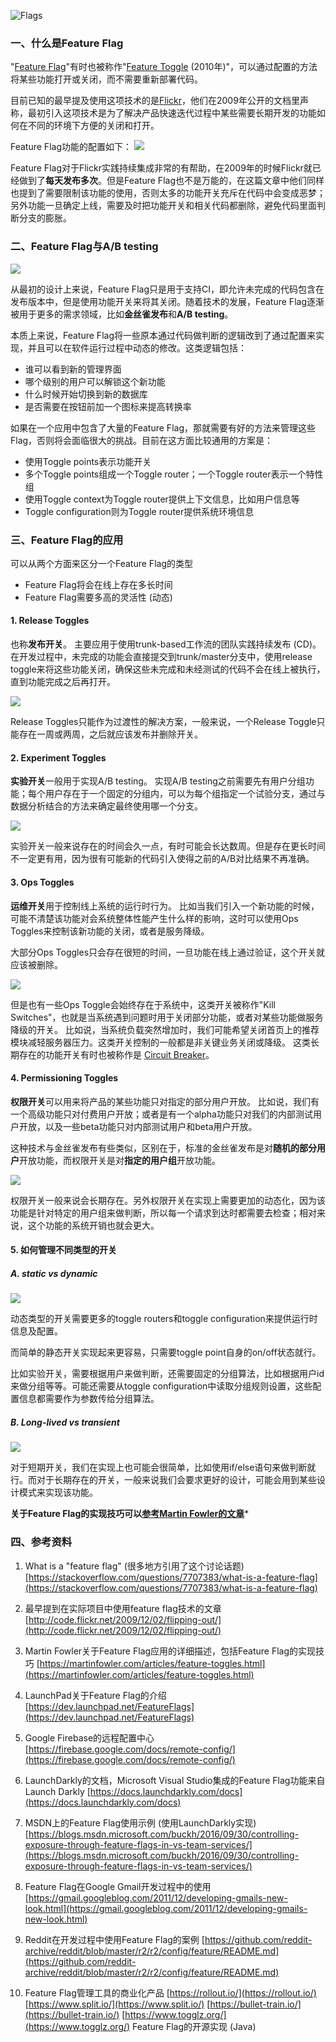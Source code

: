 ![Flags](http://farm2.static.flickr.com/1323/900012193_4de6e8d2d4.jpg)

### 一、什么是Feature Flag
"[Feature Flag](https://en.wikipedia.org/wiki/Feature_toggle)"有时也被称作"[Feature Toggle](https://martinfowler.com/bliki/FeatureToggle.html) (2010年)"，可以通过配置的方法将某些功能打开或关闭，而不需要重新部署代码。

目前已知的最早提及使用这项技术的是[Flickr](http://code.flickr.net/2009/12/02/flipping-out/)，他们在2009年公开的文档里声称，最初引入这项技术是为了解决产品快速迭代过程中某些需要长期开发的功能如何在不同的环境下方便的关闭和打开。

Feature Flag功能的配置如下：
![](http://farm3.static.flickr.com/2553/4153769740_d4b45ea2c8.jpg)

Feature Flag对于Flickr实践持续集成非常的有帮助，在2009年的时候Flickr就已经做到了**每天发布多次**。但是Feature Flag也不是万能的，在这篇文章中他们同样也提到了需要限制该功能的使用，否则太多的功能开关充斥在代码中会变成恶梦；另外功能一旦确定上线，需要及时把功能开关和相关代码都删除，避免代码里面判断分支的膨胀。


### 二、Feature Flag与A/B testing
![](https://martinfowler.com/bliki/images/featureToggle/featureToggle.png)

从最初的设计上来说，Feature Flag只是用于支持CI，即允许未完成的代码包含在发布版本中，但是使用功能开关来将其关闭。随着技术的发展，Feature Flag逐渐被用于更多的需求领域，比如**金丝雀发布**和**A/B testing**。

本质上来说，Feature Flag将一些原本通过代码做判断的逻辑改到了通过配置来实现，并且可以在软件运行过程中动态的修改。这类逻辑包括：
- 谁可以看到新的管理界面
- 哪个级别的用户可以解锁这个新功能
- 什么时候开始切换到新的数据库
- 是否需要在按钮前加一个图标来提高转换率

如果在一个应用中包含了大量的Feature Flag，那就需要有好的方法来管理这些Flag，否则将会面临很大的挑战。目前在这方面比较通用的方案是：
- 使用Toggle points表示功能开关
- 多个Toggle points组成一个Toggle router；一个Toggle router表示一个特性组
- 使用Toggle context为Toggle router提供上下文信息，比如用户信息等
- Toggle configuration则为Toggle router提供系统环境信息

### 三、Feature Flag的应用

可以从两个方面来区分一个Feature Flag的类型
- Feature Flag将会在线上存在多长时间
- Feature Flag需要多高的灵活性 (动态)

#### 1. Release Toggles
也称**发布开关**。
主要应用于使用trunk-based工作流的团队实践持续发布 (CD)。
在开发过程中，未完成的功能会直接提交到trunk/master分支中，使用release toggle来将这些功能关闭，确保这些未完成和未经测试的代码不会在线上被执行，直到功能完成之后再打开。

![](https://martinfowler.com/articles/feature-toggles/chart-1.png)

Release Toggles只能作为过渡性的解决方案，一般来说，一个Release Toggle只能存在一周或两周，之后就应该发布并删除开关。

#### 2. Experiment Toggles
**实验开关**一般用于实现A/B testing。
实现A/B testing之前需要先有用户分组功能；每个用户存在于一个固定的分组内，可以为每个组指定一个试验分支，通过与数据分析结合的方法来确定最终使用哪一个分支。

![](https://martinfowler.com/articles/feature-toggles/chart-2.png)

实验开关一般来说存在的时间会久一点，有时可能会长达数周。但是存在更长时间不一定更有用，因为很有可能新的代码引入使得之前的A/B对比结果不再准确。

#### 3. Ops Toggles
**运维开关**用于控制线上系统的运行时行为。
比如当我们引入一个新功能的时候，可能不清楚该功能对会系统整体性能产生什么样的影响，这时可以使用Ops Toggles来控制该新功能的关闭，或者是服务降级。

大部分Ops Toggles只会存在很短的时间，一旦功能在线上通过验证，这个开关就应该被删除。

![](https://martinfowler.com/articles/feature-toggles/chart-3.png)

但是也有一些Ops Toggle会始终存在于系统中，这类开关被称作"Kill Switches"，也就是当系统遇到问题时用于关闭部分功能，或者对某些功能做服务降级的开关。
比如说，当系统负载突然增加时，我们可能希望关闭首页上的推荐模块减轻服务器压力。这类开关控制的一般都是非关键业务关闭或降级。
这类长期存在的功能开关有时也被称作是 [Circuit Breaker](https://martinfowler.com/bliki/CircuitBreaker.html)。

#### 4. Permissioning Toggles
**权限开关**可以用来将产品的某些功能只对指定的部分用户开放。
比如说，我们有一个高级功能只对付费用户开放；或者是有一个alpha功能只对我们的内部测试用户开放，以及一些beta功能只对内部测试用户和beta用户开放。

这种技术与金丝雀发布有些类似，区别在于，标准的金丝雀发布是对**随机的部分用户**开放功能，而权限开关是对**指定的用户组**开放功能。

![](https://martinfowler.com/articles/feature-toggles/chart-4.png)

权限开关一般来说会长期存在。另外权限开关在实现上需要更加的动态化，因为该功能是针对特定的用户组来做判断，所以每一个请求到达时都需要去检查；相对来说，这个功能的系统开销也就会更大。

#### 5. 如何管理不同类型的开关

##### A. static vs dynamic
![](https://martinfowler.com/articles/feature-toggles/chart-6.png)

动态类型的开关需要更多的toggle routers和toggle configuration来提供运行时信息及配置。

而简单的静态开关实现起来更容易，只需要toggle point自身的on/off状态就行。

比如实验开关，需要根据用户来做判断，还需要固定的分组算法，比如根据用户id来做分组等等。可能还需要从toggle configuration中读取分组规则设置，这些配置信息都需要作为参数传给分组算法。

##### B. Long-lived vs transient
![](https://martinfowler.com/articles/feature-toggles/chart-5.png)

对于短期开关，我们在实现上也可能会很简单，比如使用if/else语句来做判断就行。而对于长期存在的开关，一般来说我们会要求更好的设计，可能会用到某些设计模式来实现该功能。

**关于Feature Flag的实现技巧可以[参考Martin Fowler的文章](https://martinfowler.com/articles/feature-toggles.html)***


### 四、参考资料
1. What is a "feature flag" (很多地方引用了这个讨论话题)
[https://stackoverflow.com/questions/7707383/what-is-a-feature-flag](https://stackoverflow.com/questions/7707383/what-is-a-feature-flag)

2. 最早提到在实际项目中使用feature flag技术的文章
[http://code.flickr.net/2009/12/02/flipping-out/](http://code.flickr.net/2009/12/02/flipping-out/)

3. Martin Fowler关于Feature Flag应用的详细描述，包括Feature Flag的实现技巧
[https://martinfowler.com/articles/feature-toggles.html](https://martinfowler.com/articles/feature-toggles.html)

4. LaunchPad关于Feature Flag的介绍
[https://dev.launchpad.net/FeatureFlags](https://dev.launchpad.net/FeatureFlags)

5. Google Firebase的远程配置中心
[https://firebase.google.com/docs/remote-config/](https://firebase.google.com/docs/remote-config/)

6. LaunchDarkly的文档，Microsoft Visual Studio集成的Feature Flag功能来自Launch Darkly
[https://docs.launchdarkly.com/docs](https://docs.launchdarkly.com/docs) 

7. MSDN上的Feature Flag使用示例 (使用LaunchDarkly实现)
[https://blogs.msdn.microsoft.com/buckh/2016/09/30/controlling-exposure-through-feature-flags-in-vs-team-services/](https://blogs.msdn.microsoft.com/buckh/2016/09/30/controlling-exposure-through-feature-flags-in-vs-team-services/)

8. Feature Flag在Google Gmail开发过程中的使用
[https://gmail.googleblog.com/2011/12/developing-gmails-new-look.html](https://gmail.googleblog.com/2011/12/developing-gmails-new-look.html)

9. Reddit在开发过程中使用Feature Flag的案例
[https://github.com/reddit-archive/reddit/blob/master/r2/r2/config/feature/README.md](https://github.com/reddit-archive/reddit/blob/master/r2/r2/config/feature/README.md)

10. Feature Flag管理工具的商业化产品
[https://rollout.io/](https://rollout.io/)
[https://www.split.io/](https://www.split.io/)
[https://bullet-train.io/](https://bullet-train.io/)
[https://www.togglz.org/](https://www.togglz.org/) Feature Flag的开源实现 (Java)


